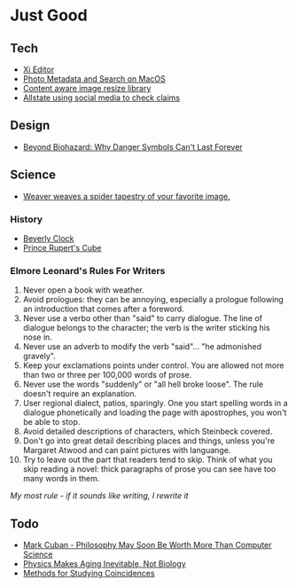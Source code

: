 # Just Good


## Tech

+ [Xi Editor](https://www.recurse.com/events/localhost-raph-levien)
+ [Photo Metadata and Search on MacOS](https://28mm.github.io/notes/osx-photo-search)
+ [Content aware image resize library](https://github.com/esimov/caire)
+ [Allstate using social media to check claims](http://www.tearsheet.co/data/allstate-is-watching-you-how-the-insurer-uses-social-media-to-check-claims)


## Design

+ [Beyond Biohazard: Why Danger Symbols Can't Last Forever](https://99percentinvisible.org/article/beyond-biohazard-danger-symbols-cant-last-forever/)


## Science

+ [Weaver weaves a spider tapestry of your favorite image.](https://github.com/glouw/weaver)


### History

+ [Beverly Clock](https://en.m.wikipedia.org/wiki/Beverly_Clock)
+ [Prince Rupert's Cube](https://en.m.wikipedia.org/wiki/Prince_Rupert%27s_cube)


### Elmore Leonard's Rules For Writers

1. Never open a book with weather.
1. Avoid prologues: they can be annoying, especially a prologue following an introduction that comes after a foreword.
1. Never use a verbo other than "said" to carry dialogue. The line of dialogue belongs to the character; the verb is the writer sticking his nose in.
1. Never use an adverb to modify the verb "said"... "he admonished gravely".
1. Keep your exclamations points under control. You are allowed not more than two or three per 100,000 words of prose.
1. Never use the words "suddenly" or "all hell broke loose". The rule doesn't require an explanation.
1. User regional dialect, patios, sparingly. One you start spelling words in a dialogue phonetically and loading the page with apostrophes, you won't be able to stop.
1. Avoid detailed descriptions of characters, which Steinbeck covered.
1. Don't go into great detail describing places and things, unless you're Margaret Atwood and can paint pictures with languange.
1. Try to leave out the part that readers tend to skip.  Think of what you skip reading a novel: thick paragraphs of prose you can see have too many words in them.

_My most rule - if it sounds like writing, I rewrite it_


## Todo

+ [Mark Cuban - Philosophy May Soon Be Worth More Than Computer Science](https://www.cnbc.com/2018/02/20/mark-cuban-philosophy-degree-will-be-worth-more-than-computer-science.html)
+ [Physics Makes Aging Inevitable, Not Biology](http://nautil.us/issue/36/aging/physics-makes-aging-inevitable-not-biology)
+ [Methods for Studying Coincidences](http://www.math.uchicago.edu/~fcale/CCC/DC.pdf)

